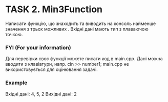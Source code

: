 # TASK 2.  Min3Function
Написати функцію, що знаходить та виводить на консоль найменше значення з трьох можливих .
Вхідні дані мають тип з плаваючою точкою.  

### FYI (For your information)
Для перевірки своє функції можете писати код в main.cpp.
Дані  можна вводити з клавіатури,  напр.  cin >> number1;
main.cpp не використовується для оцінювання задачі.


### Example
Вхідні дані:    4, 5, 2
Вихідні дані:   2





